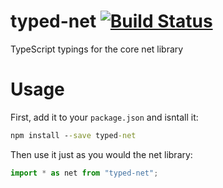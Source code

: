 typed-net [![Build Status](https://travis-ci.org/weswigham/typed-net.svg)](https://travis-ci.org/weswigham/typed-net)
============

TypeScript typings for the core net library

Usage
=====

First, add it to your `package.json` and isntall it:
```cmd
npm install --save typed-net
```

Then use it just as you would the net library:
```ts
import * as net from "typed-net";
```